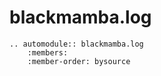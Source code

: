 # blackmamba.log

```eval_rst
.. automodule:: blackmamba.log
    :members:
    :member-order: bysource
```
